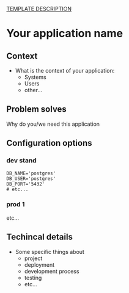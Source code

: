 [TEMPLATE DESCRIPTION](docs/README.MD)

# Your application name

## Context

- What is the context of your application:
    - Systems
    - Users
    - other...

## Problem solves

Why do you/we need this application

## Configuration options
### dev stand
```dotenv
DB_NAME='postgres'
DB_USER='postgres'
DB_PORT='5432'
# etc...
```
### prod 1
etc...

## Techincal details
- Some specific things about 
  - project
  - deployment
  - development process
  - testing
  - etc...